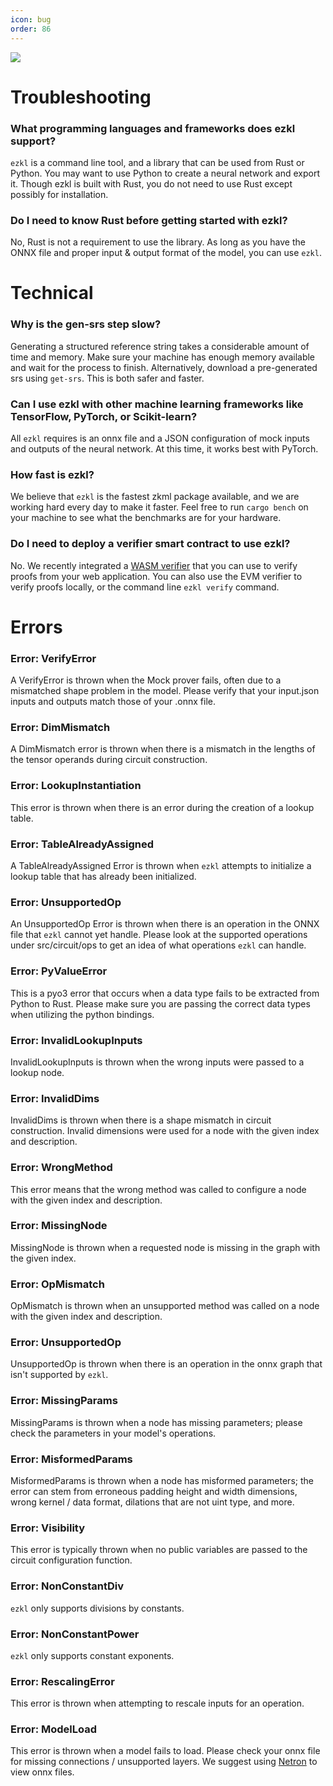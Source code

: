 ```yaml
---
icon: bug
order: 86
---
```

![](../assets/copter.png)

# Troubleshooting

### What programming languages and frameworks does ezkl support?

`ezkl` is a command line tool, and a library that can be used from Rust or Python. You may want to use Python to create a neural network and export it. Though ezkl is built with Rust, you do not need to use Rust except possibly for installation.

### Do I need to know Rust before getting started with ezkl?

No, Rust is not a requirement to use the library. As long as you have the ONNX file and proper input & output format of the model, you can use `ezkl`.

# Technical

### Why is the gen-srs step slow?

Generating a structured reference string takes a considerable amount of time and memory. Make sure your machine has enough memory available and wait for the process to finish. Alternatively, download a pre-generated srs using `get-srs`. This is both safer and faster.

### Can I use ezkl with other machine learning frameworks like TensorFlow, PyTorch, or Scikit-learn?

All `ezkl` requires is an onnx file and a JSON configuration of mock inputs and outputs of the neural network. At this time, it works best with PyTorch.

### How fast is ezkl?

We believe that `ezkl` is the fastest zkml package available, and we are working hard every day to make it faster. Feel free to run `cargo bench` on your machine to see what the benchmarks are for your hardware.

### Do I need to deploy a verifier smart contract to use ezkl?

No. We recently integrated a [WASM verifier](https://github.com/zkonduit/ezkl/pull/219) that you can use to verify proofs from your web application. You can also use the EVM verifier to verify proofs locally, or the command line `ezkl verify` command.

# Errors

### Error: VerifyError

A VerifyError is thrown when the Mock prover fails, often due to a mismatched shape problem in the model. Please verify that your input.json inputs and outputs match those of your .onnx file.

### Error: DimMismatch

A DimMismatch error is thrown when there is a mismatch in the lengths of the tensor operands during circuit construction.

### Error: LookupInstantiation

This error is thrown when there is an error during the creation of a lookup table.

### Error: TableAlreadyAssigned

A TableAlreadyAssigned Error is thrown when `ezkl` attempts to initialize a lookup table that has already been initialized.

### Error: UnsupportedOp

An UnsupportedOp Error is thrown when there is an operation in the ONNX file that `ezkl` cannot yet handle. Please look at the supported operations under src/circuit/ops to get an idea of what operations `ezkl` can handle.

### Error: PyValueError

This is a pyo3 error that occurs when a data type fails to be extracted from Python to Rust. Please make sure you are passing the correct data types when utilizing the python bindings.

### Error: InvalidLookupInputs

InvalidLookupInputs is thrown when the wrong inputs were passed to a lookup node.

### Error: InvalidDims

InvalidDims is thrown when there is a shape mismatch in circuit construction. Invalid dimensions were used for a node with the given index and description.

### Error: WrongMethod

This error means that the wrong method was called to configure a node with the given index and description.

### Error: MissingNode

MissingNode is thrown when a requested node is missing in the graph with the given index.

### Error: OpMismatch

OpMismatch is thrown when an unsupported method was called on a node with the given index and description.

### Error: UnsupportedOp

UnsupportedOp is thrown when there is an operation in the onnx graph that isn't supported by `ezkl`.

### Error: MissingParams

MissingParams is thrown when a node has missing parameters; please check the parameters in your model's operations.

### Error: MisformedParams

MisformedParams is thrown when a node has misformed parameters; the error can stem from erroneous padding height and width dimensions, wrong kernel / data format, dilations that are not uint type, and more.

### Error: Visibility

This error is typically thrown when no public variables are passed to the circuit configuration function.

### Error: NonConstantDiv

`ezkl` only supports divisions by constants.

### Error: NonConstantPower

`ezkl` only supports constant exponents.

### Error: RescalingError

This error is thrown when attempting to rescale inputs for an operation.

### Error: ModelLoad

This error is thrown when a model fails to load. Please check your onnx file for missing connections / unsupported layers. We suggest using [Netron](https://netron.app/) to view onnx files.
